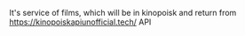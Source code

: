 It's service of films, which will be in kinopoisk and return from https://kinopoiskapiunofficial.tech/ API

